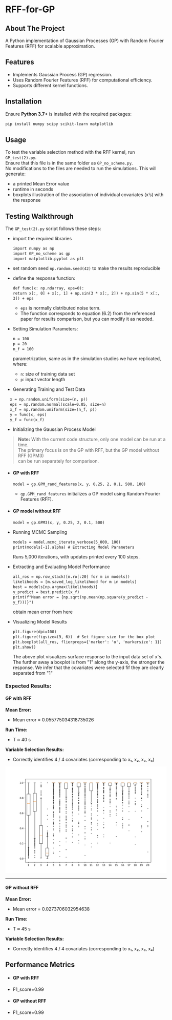# RFF-for-GP  

## About The Project  
A Python implementation of Gaussian Processes (GP) with Random Fourier Features (RFF) for scalable approximation.  

## Features  
- Implements Gaussian Process (GP) regression.  
- Uses Random Fourier Features (RFF) for computational efficiency.  
- Supports different kernel functions.

## Installation  
Ensure **Python 3.7+** is installed with the required packages:  
```bash
pip install numpy scipy scikit-learn matplotlib
```

## Usage
To test the variable selection method with the RFF kernel, run `GP_test(2).py`.  
Ensure that this file is in the same folder as `GP_no_scheme.py`.  
No modifications to the files are needed to run the simulations. 
This will generate:
- a printed Mean Error value
- runtime in seconds
- boxplots illustration of the association of individual covariates (x’s) with the response

## Testing Walkthrough 
The `GP_test(2).py` script follows these steps:
- import the required libraries
  ```
  import numpy as np
  import GP_no_scheme as gp
  import matplotlib.pyplot as plt
  ```
  
- set random seed `np.random.seed(42)` to make the results reproducible
- define the response function:
  ```
  def func(x: np.ndarray, eps=0):
  return x[:, 0] + x[:, 1] + np.sin(3 * x[:, 2]) + np.sin(5 * x[:, 3]) + eps
  ```
  - `eps` is normally distributed noise term.
  - The function corresponds to equation (6.2) from the referenced paper for results comparison, but you can modify it as needed.
- Setting Simulation Parameters:
  ```
  n = 100     
  p = 20      
  n_f = 100   
  ```
  parametrization, same as in the simulation studies we have replicated, where:
   - `n`: size of training data set
   - `p`: input vector length
 
-  Generating Training and Test Data
  ```
    x = np.random.uniform(size=(n, p))  
    eps = np.random.normal(scale=0.05, size=n)  
    x_f = np.random.uniform(size=(n_f, p))
    y = func(x, eps)
    y_f = func(x_f)
  ```
- Initializing the Gaussian Process Model
> **Note:** With the current code structure, only one model can be run at a time.  
> The primary focus is on the GP with RFF, but the GP model without RFF (GPM3)  
> can be run separately for comparison.
- #### GP with RFF
    ```
    model = gp.GPM_rand_features(x, y, 0.25, 2, 0.1, 500, 100)
    ```
    - `gp.GPM_rand_features` initializes a GP model using Random Fourier Features (RFF).
- #### GP model without RFF
    ```
    model = gp.GPM3(x, y, 0.25, 2, 0.1, 500)
    ```
    
-  Running MCMC Sampling
     ```
     models = model.mcmc_iterate_verbose(5_000, 100)
     print(models[-1].alpha) # Extracting Model Parameters
     ```
     Runs 5,000 iterations, with updates printed every 100 steps.
   
- Extracting and Evaluating Model Performance
    ```
    all_ros = np.row_stack([m.ro[:20] for m in models])
    likelihoods = [m.saved_log_likelihood for m in models]
    best = models[np.argmax(likelihoods)]
    y_predict = best.predict(x_f)
    print(f"Mean error = {np.sqrt(np.mean(np.square(y_predict - y_f)))}")
    ```
    obtain mean error from here

- Visualizing Model Results
    ```
    plt.figure(dpi=100)
    plt.figure(figsize=(9, 6))  # Set figure size for the box plot
    plt.boxplot(all_ros, flierprops={'marker': 'o', 'markersize': 1})
    plt.show()
    ```
    The above plot visualizes surface response to the input data set of x's.
    The further away a boxplot is from "1" along the y-axis, the stronger the response.
    We infer that the  covariates were selected fif they are clearly separated from "1"
### Expected Results:

#### GP with RFF
**Mean Error:**  
- Mean error = 0.055775034318735026  

**Run Time:**  
- T ≈ 40 s  

**Variable Selection Results:**  
- Correctly identifies 4 / 4 covariates (corresponding to x₁, x₂, x₃, x₄)  

![Plot](gp_images/correctplot.png)

---

#### GP without RFF
**Mean Error:**  
- Mean error = 0.0273706032954638  

**Run Time:**  
- T ≈ 45 s  

**Variable Selection Results:**  
- Correctly identifies 4 / 4 covariates (corresponding to x₁, x₂, x₃, x₄)

     
## Performance Metrics
- #### GP with RFF
- F1_score=0.99
- #### GP without RFF
- F1_score=0.99
